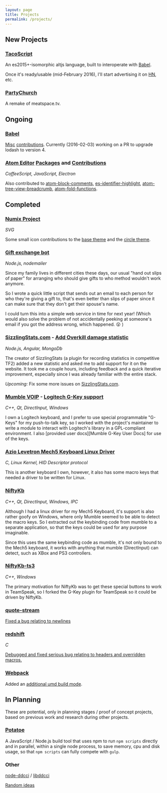 ```yaml
---
layout: page
title: Projects
permalink: /projects/
---
```


## New Projects

### [TacoScript]

An es2015+-isomorphic altjs language, built to interoperate with [Babel].

Once it's ready/usable (mid-February 2016), I'll start advertising it on [HN],
etc.

### [PartyChurch]

A remake of meatspace.tv.

## Ongoing

### [Babel]

[Mis][Babel PRs][c][Babel PR] [contributions][Babel contribs].
Currently (2016-02-03) working on a PR to upgrade lodash to version 4.

### [Atom Editor][Atom Editor] [Packages][My Atom Packages] and [Contributions][Atom Contribs]
_CoffeeScript, JavaScript, Electron_

Also contributed to
[atom-block-comments](https://github.com/RayKwon/atom-block-comment/commits?author=forivall),
[es-identifier-highlight](https://github.com/heilhead/es-identifier-highlight/commits?author=forivall),
[atom-tree-view-breadcrumb](https://github.com/abe33/atom-tree-view-breadcrumb/commits?author=forivall),
[atom-fold-functions](https://github.com/robballou/atom-fold-functions/commits?author=forivall).

## Completed

### [Numix Project]
_SVG_

Some small icon contributions to the [base theme][Numix base theme contribs] and
the [circle theme][Numix circle theme contribs].

### [Gift exchange bot](https://github.com/forivall/holiday-gift-exchange-bot)
_Node.js, nodemailer_

Since my family lives in different cities these days, our usual "hand out slips
of paper" for arranging who should give gifts to who method wouldn't work anymore.

So I wrote a quick little script that sends out an email to each person for who
they're giving a gift to, that's even better than slips of paper since it can
make sure that they don't get their spouse's name.

I could turn this into a simple web service in time for next year! (Which would
also solve the problem of not accidentally peeking at someone's email if you got
the address wrong, which happened. :open_mouth: )

### [SizzlingStats.com] - [Add Overkill damage statistic]
_Node.js, Angular, MongoDb_

The creator of SizzlingStats (a plugin for recording statistics in competitive
TF2) added a new statistic and asked me to add support for it on the website.
It took me a couple hours, including feedback and a quick iterative improvement,
especially since I was already familiar with the entire stack.

_Upcoming:_ Fix some more issues on [SizzlingStats.com].

### [Mumble VOIP] - [Logitech G-Key support]
_C++, Qt, DirectInput, Windows_

I own a Logitech keyboard, and I prefer to use special programmable "G-Keys" for
my push-to-talk key, so I worked with the project's maintainer to write a module
to interact with Logitech's library in a GPL-compliant environment. I also
[provided user docs][Mumble G-Key User Docs] for use of the keys.

### [Azio Levetron Mech5 Keyboard Linux Driver]
_C, Linux Kernel, HID Descriptor protocol_

This is another keyboard I own, however, it also has some macro keys that needed
a driver to be written for Linux.

### [NiftyKb]
_C++, Qt, DirectInput, Windows, IPC_

Although I had a linux driver for my Mech5 Keyboard, it's support is also rather
goofy on Windows, where only Mumble seemed to be able to detect the macro keys.
So I extracted out the keybinding code from mumble to a separate application,
so that the keys could be used for any purpose imaginable.

Since this uses the same keybinding code as mumble, it's not only bound to the
Mech5 keyboard, it works with anything that mumble (DirectInput) can detect,
such as XBox and PS3 controllers.

### [NiftyKb-ts3]
_C++, Windows_

The primary motivation for NiftyKb was to get these special buttons to work
in TeamSpeak, so I forked the G-Key plugin for TeamSpeak so it could be driven
by NiftyKb.

### [quote-stream]

[Fixed a bug relating to newlines](https://github.com/substack/quote-stream/commits?author=forivall)

### [redshift]

_C_

[Debugged and fixed serious bug relating to headers and overridden macros.](https://github.com/jonls/redshift/commits?author=forivall)

### [Webpack]

Added an [additional umd build mode](https://github.com/webpack/webpack/commits?author=forivall).

## In Planning

These are potential, only in planning stages / proof of concept projects, based
on previous work and research during other projects.

### [Potatoe]

A JavaScript / Node.js build tool that uses npm to run `npm scripts` directly
and in parallel, within a single node process, to save memory, cpu and disk
usage, so that `npm scripts` can fully compete with `gulp`.

### Other

[node-ddcci](https://github.com/forivall/node-ddcci) / [libddcci](https://github.com/forivall/libddcci)

[Random ideas](https://trello.com/b/waF3B37Z)

[TacoScript]: https://github.com/forivall/tacoscript
[PartyChurch]: https://github.com/forivall/partychurch
[HN]: https://news.ycombinator.com/
[Potatoe]: https://github.com/forivall/potatoe
[Babel]: https://github.com/babel/babel
[Babel PRs]: https://github.com/babel/babel/pulls?q=author%3Aforivall
[Babel PR]: https://github.com/babel/babel/pull/2210
[Babel Contribs]: https://github.com/babel/babel/commits?author=forivall
[Atom Editor]: https://atom.io
[My Atom Packages]: https://atom.io/users/forivall
[Atom Contribs]: https://github.com/atom/tree-view/pulls?q=author%3Aforivall
[Numix Project]: https://numixproject.org/
[Numix base theme contribs]: https://github.com/numixproject/numix-icon-theme/commits?author=forivall
[Numix circle theme contribs]: https://github.com/numixproject/numix-core/commits?author=forivall
[Mumble VOIP]: http://wiki.mumble.info/wiki/Main_Page
[Logitech G-Key support]: https://github.com/mumble-voip/mumble/pull/1730
[Logitech G-Key User Docs]: http://wiki.mumble.info/wiki/Logitech_G-keys
[Azio Levetron Mech5 Keyboard Linux Driver]: https://github.com/forivall/azio-levetron-mech5-linux-driver
[NiftyKb]: https://github.com/forivall/niftykb
[NiftyKb-ts3]: https://github.com/forivall/niftykb-ts3
[SizzlingStats.com]: https://github.com/SizzlingStats/sizzlingstats.com
[Add Overkill damage statistic]: https://github.com/SizzlingStats/sizzlingstats.com/pull/48
[Webpack]: https://github.com/webpack/
[redshift]: https://github.com/jonls/redshift
[quote-stream]: https://github.com/substack/quote-stream

<!-- TODO: add years to each -->
<!-- TODO: add more of planned projects -->
